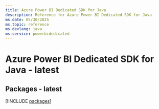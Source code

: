 ```yaml
---
title: Azure Power BI Dedicated SDK for Java
description: Reference for Azure Power BI Dedicated SDK for Java
ms.date: 05/30/2025
ms.topic: reference
ms.devlang: java
ms.service: powerbidedicated
---
```

# Azure Power BI Dedicated SDK for Java - latest
## Packages - latest
[!INCLUDE [packages](power-bi-dedicated-index.md)]